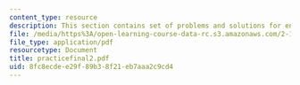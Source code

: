 ```yaml
---
content_type: resource
description: This section contains set of problems and solutions for end-of-term exam.
file: /media/https%3A/open-learning-course-data-rc.s3.amazonaws.com/2-12-introduction-to-robotics-fall-2005/8fc8ecdee29f89b38f21eb7aaa2c9cd4_practicefinal2.pdf
file_type: application/pdf
resourcetype: Document
title: practicefinal2.pdf
uid: 8fc8ecde-e29f-89b3-8f21-eb7aaa2c9cd4
---
```

